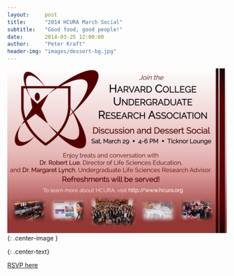 ```yaml
---
layout:     post
title:      "2014 HCURA March Social"
subtitle:   "Good food, good people!"
date:       2014-03-25 12:00:00
author:     "Peter Kraft"
header-img: "images/dessert-bg.jpg"
---
```


![Pub Poster](/images/march-social-pub.png){: .center-image }

{: .center-text}

[RSVP here](https://www.facebook.com/events/270620213099768/?ref=22)
